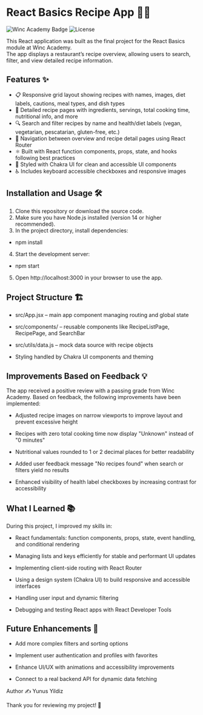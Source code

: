 # React Basics Recipe App 🍲📱

![Winc Academy Badge](https://img.shields.io/badge/academy-Winc-blue)
![License](https://img.shields.io/badge/license-MIT-green)

This React application was built as the final project for the React Basics module at Winc Academy.  
The app displays a restaurant’s recipe overview, allowing users to search, filter, and view detailed recipe information.

## Features ✨

- 📋 Responsive grid layout showing recipes with names, images, diet labels, cautions, meal types, and dish types  
- 📖 Detailed recipe pages with ingredients, servings, total cooking time, nutritional info, and more  
- 🔍 Search and filter recipes by name and health/diet labels (vegan, vegetarian, pescatarian, gluten-free, etc.)  
- 🚪 Navigation between overview and recipe detail pages using React Router  
- ⚛️ Built with React function components, props, state, and hooks following best practices  
- 🎨 Styled with Chakra UI for clean and accessible UI components  
- ♿ Includes keyboard accessible checkboxes and responsive images

## Installation and Usage 🛠️

1. Clone this repository or download the source code.  
2. Make sure you have Node.js installed (version 14 or higher recommended).  
3. In the project directory, install dependencies:

- npm install
   
4. Start the development server:

- npm start

5. Open http://localhost:3000 in your browser to use the app.

## Project Structure 🏗️
- src/App.jsx – main app component managing routing and global state

- src/components/ – reusable components like RecipeListPage, RecipePage, and SearchBar

- src/utils/data.js – mock data source with recipe objects

- Styling handled by Chakra UI components and theming

## Improvements Based on Feedback 💡
The app received a positive review with a passing grade from Winc Academy. Based on feedback, the following improvements have been implemented:

- Adjusted recipe images on narrow viewports to improve layout and prevent excessive height

- Recipes with zero total cooking time now display "Unknown" instead of "0 minutes"

- Nutritional values rounded to 1 or 2 decimal places for better readability

- Added user feedback message "No recipes found" when search or filters yield no results

- Enhanced visibility of health label checkboxes by increasing contrast for accessibility

## What I Learned 📚
During this project, I improved my skills in:

- React fundamentals: function components, props, state, event handling, and conditional rendering

- Managing lists and keys efficiently for stable and performant UI updates

- Implementing client-side routing with React Router

- Using a design system (Chakra UI) to build responsive and accessible interfaces

- Handling user input and dynamic filtering

- Debugging and testing React apps with React Developer Tools

## Future Enhancements 🚀
- Add more complex filters and sorting options

- Implement user authentication and profiles with favorites

- Enhance UI/UX with animations and accessibility improvements

- Connect to a real backend API for dynamic data fetching

Author ✍️
Yunus Yildiz

Thank you for reviewing my project! 🙏
